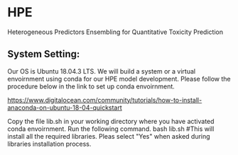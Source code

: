 # HPE
Heterogeneous Predictors Ensembling for Quantitative Toxicity Prediction


## System Setting:

Our OS is Ubuntu 18.04.3 LTS. We will build a system or a virtual envoirnment using conda for our HPE model development. Please follow the procedure below in the link to set up conda envoirnment.

https://www.digitalocean.com/community/tutorials/how-to-install-anaconda-on-ubuntu-18-04-quickstart

Copy the file lib.sh in your working directory where you have activated conda envoirnment. 
Run the following command. 
bash lib.sh         #This will install all the required libraries. Pleas select "Yes" when asked during libraries installation process.

